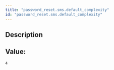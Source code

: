 ```yaml
---
title: "password_reset.sms.default_complexity"
id: "password_reset.sms.default_complexity"
---
```

## Description



## Value: 
```
4
```